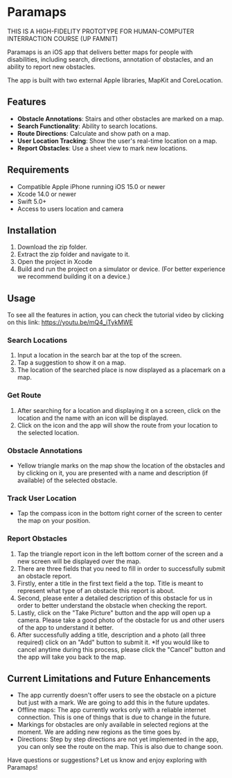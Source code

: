 # Paramaps

THIS IS A HIGH-FIDELITY PROTOTYPE FOR HUMAN-COMPUTER INTERRACTION COURSE (UP FAMNIT)

Paramaps is an iOS app that delivers better maps for people with disabilities, including search, directions, annotation of obstacles, and an ability to report new obstacles.

The app is built with two external Apple libraries, MapKit and CoreLocation.

## Features

- **Obstacle Annotations**: Stairs and other obstacles are marked on a map.
- **Search Functionality**: Ability to search locations.
- **Route Directions**: Calculate and show path on a map.
- **User Location Tracking**: Show the user's real-time location on a map.
- **Report Obstacles**: Use a sheet view to mark new locations.

## Requirements

- Compatible Apple iPhone running iOS 15.0 or newer
- Xcode 14.0 or newer
- Swift 5.0+
- Access to users location and camera

## Installation

1. Download the zip folder.
2. Extract the zip folder and navigate to it.
3. Open the project in Xcode
4. Build and run the project on a simulator or device. (For better experience we recommend building it on a device.)

## Usage

To see all the features in action, you can check the tutorial video by clicking on this link: https://youtu.be/mQ4_iTykMWE

### Search Locations

1. Input a location in the search bar at the top of the screen.
2. Tap a suggestion to show it on a map.
3. The location of the searched place is now displayed as a placemark on a map.

### Get Route

1. After searching for a location and displaying it on a screen, click on the location and the name with an icon will be displayed.
2. Click on the icon and the app will show the route from your location to the selected location.

### Obstacle Annotations

- Yellow triangle marks on the map show the location of the obstacles and by clicking on it, you are presented with a name and description (if available) of the selected obstacle.

### Track User Location

- Tap the compass icon in the bottom right corner of the screen to center the map on your position.

### Report Obstacles

1. Tap the triangle report icon in the left bottom corner of the screen and a new screen will be displayed over the map.
2. There are three fields that you need to fill in order to successfully submit an obstacle report.
3. Firstly, enter a title in the first text field a the top. Title is meant to represent what type of an obstacle this report is about.
4. Second, please enter a detailed description of this obstacle for us in order to better understand the obstacle when checking the report.
5. Lastly, click on the "Take Picture" button and the app will open up a camera. Please take a good photo of the obstacle for us and other users of the app to understand it better.
6. After successfully adding a title, description and a photo (all three required) click on an "Add" button to submit it.
   \*If you would like to cancel anytime during this process, please click the "Cancel" button and the app will take you back to the map.

## Current Limitations and Future Enhancements

- The app currently doesn't offer users to see the obstacle on a picture but just with a mark. We are going to add this in the future updates.
- Offline maps: The app currently works only with a reliable internet connection. This is one of things that is due to change in the future.
- Markings for obstacles are only available in selected regions at the moment. We are adding new regions as the time goes by.
- Directions: Step by step directions are not yet implemented in the app, you can only see the route on the map. This is also due to change soon.

Have questions or suggestions? Let us know and enjoy exploring with Paramaps!
